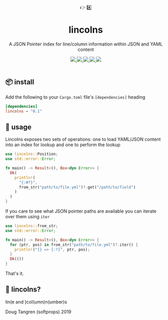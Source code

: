 <div align="center">
  👉 #️⃣
</div>
<h1 align="center">
  lincolns
</h1>

<p align="center">
   A JSON Pointer index for line/column information within JSON and YAML content
</p>

<div align="center">
  <a href="https://github.com/softprops/lincolns/actions">
    <img src="https://github.com/softprops/lincolns/workflows/Main/badge.svg"/>
  </a>
  <a href="LICENSE">
    <img src="http://meritbadge.herokuapp.com/lincolns"/>
  </a>
  <a href="http://docs.rs/lincolns">
    <img src="https://docs.rs/lincolns/badge.svg"/>
  </a>
  <a href="https://softprops.github.io/lincolns">
   <img src="https://img.shields.io/badge/docs-master-green.svg"/>
  </a>
  <a href="LICENSE">
    <img src="https://img.shields.io/badge/license-MIT-brightgreen.svg"/>
  </a>
</div>

<br />

## 📦 install

Add the following to your `Cargo.toml` file's `[dependencies]` heading

```toml
[dependencies]
lincolns = "0.1"
```

## 🤸 usage

Lincolns exposes two sets of operations: one to load YAML/JSON content into an index for lookup and one to perform the lookup

```rust
use lincolns::Position;
use std::error::Error;

fn main() -> Result<(), Box<dyn Error>> {
  Ok(
    println!(
      "{:#?}",
      from_str("path/to/file.yml")?.get("/path/to/field")
    )
  )
}
```

If you care to see what JSON pointer paths are available you can iterate over them using `iter`

```rust
use lincolns::from_str;
use std::error::Error;

fn main() -> Result<(), Box<dyn Error>> {
  for (ptr, pos) in from_str("path/to/file.yml")?.iter() {
    println!("{} => {:?}", ptr, pos);
  }
  Ok(())
}
```

That's it.

## 🤔 lincolns?

lin(e and )col(umn)n(umber)s

Doug Tangren (softprops) 2019